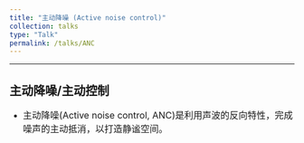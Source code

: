 ```yaml
---
title: "主动降噪 (Active noise control)"
collection: talks
type: "Talk"
permalink: /talks/ANC
---
```


---
##  主动降噪/主动控制 
- <font size=3> 主动降噪(Active noise control, ANC)是利用声波的反向特性，完成噪声的主动抵消，以打造静谧空间。</font>  



 
